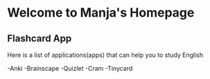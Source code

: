 # Welcome to Manja's Homepage

## Flashcard App
Here is a list of applications(apps) that can help you to study English

-Anki
-Brainscape
-Quizlet
-Cram
-Tinycard
